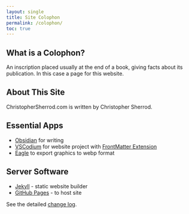 ```yaml
---
layout: single
title: Site Colophon
permalink: /colophon/
toc: true
---
```

## What is a Colophon?
An inscription placed usually at the end of a book, giving facts about its publication. In this case a page for this website.

## About This Site
ChristopherSherrod.com is written by Christopher Sherrod.

## Essential Apps
- [Obsidian](http://obsidian.md/) for writing
- [VSCodium](http://vscodium.com/) for website project with [FrontMatter Extension](https://frontmatter.codes)
- [Eagle](https://en.eagle.cool) to export graphics to webp format

## Server Software
- [Jekyll](https://jekyllrb.com) - static website builder
- [GitHub Pages](https://pages.github.com) - to host site

See the detailed [change log](/changelog/).